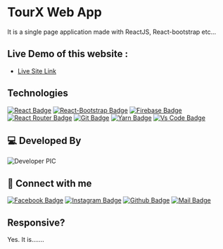 # TourX Web App

It is a single page application made with ReactJS, React-bootstrap etc...

## Live Demo of this website :

- [Live Site Link](https://tourx-tj.web.app/)

## Technologies

[![React Badge](https://img.shields.io/badge/React-20232A?style=for-the-badge&logo=react&logoColor=61DAFB)](https://reactjs.org/)
[![React-Bootstrap Badge](https://img.shields.io/badge/React-Bootstrap-lightgrey)](https://react-bootstrap.github.io/)
[![Firebase Badge](https://img.shields.io/badge/Firebase-FFCB2B?style=for-the-badge&logo=firebase&logoColor=white)](https://firebase.google.com/)
[![React Router Badge](https://img.shields.io/badge/React_Router-CA4245?style=for-the-badge&logo=react-router&logoColor=white)](https://reactrouter.com/)
[![Git Badge](https://img.shields.io/badge/git-f34f29?style=for-the-badge&logo=git&logoColor=white)](https://github.com/)
[![Yarn Badge](https://img.shields.io/badge/yarn-0078D6?style=for-the-badge&logo=yarn&logoColor=white)](https://yarnpkg.com/)
[![Vs Code Badge](https://img.shields.io/badge/Visual_Studio_Code-0078D6?style=for-the-badge&logo=visualstudiocode&logoColor=white)](https://code.visualstudio.com/)

## 💻 Developed By

![Developer PIC](https://avatars.githubusercontent.com/u/86625968?s=40&v=4)

## 🚀 Connect with me

[![Facebook Badge](https://img.shields.io/badge/Facebook-1877F2?style=for-the-badge&logo=facebook&logoColor=white)](https://www.facebook.com/tafsirjaman.mahi/)
[![Instagram Badge](https://img.shields.io/badge/Instagram-E4405F?style=for-the-badge&logo=instagram&logoColor=white)](hhttps://www.instagram.com/tafsiruzzamann/)
[![Github Badge](https://img.shields.io/badge/GitHub-100000?style=for-the-badge&logo=github&logoColor=white)](https://github.com/tafsiruzzaman)
[![Mail Badge](https://img.shields.io/badge/Gmail-D14836?style=for-the-badge&logo=gmail&logoColor=white)](mailto:tafsirjaman100@gamail.com)

## Responsive?

Yes. It is.......